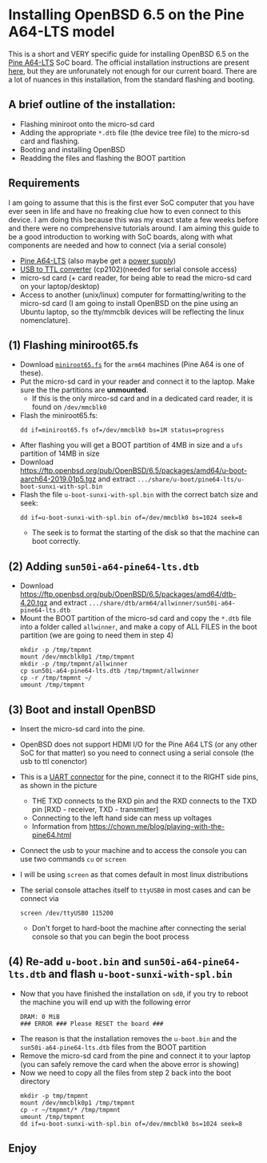 # Installing OpenBSD 6.5 on the Pine A64-LTS model

This is a short and VERY specific guide for installing OpenBSD 6.5 on the [Pine A64-LTS](https://www.pine64.org/?product=pine-a64-lts) SoC board. The official installation instructions are present [here](https://ftp.openbsd.org/pub/OpenBSD/6.5/arm64/INSTALL.arm64), but they are unforunately not enough for our current board. There are a lot of nuances in this installation, from the standard flashing and booting.

## A brief outline of the installation:
- Flashing miniroot onto the micro-sd card
- Adding the appropriate `*.dtb` file (the device tree file) to the micro-sd card and flashing.
- Booting and installing OpenBSD
- Readding the files and flashing the BOOT partition

## Requirements
I am going to assume that this is the first ever SoC computer that you have ever seen in life and have no freaking clue how to even connect to this device. I am doing this because this was my exact state a few weeks before and there were no comprehensive tutorials around. I am aiming this guide to be a good introduction to working with SoC boards, along with what components are needed and how to connect (via a serial console)
- [Pine A64-LTS](https://www.pine64.org/?product=pine-a64-lts) (also maybe get a [power supply](https://www.pine64.org/?product=sopine-baseboard-us-power-supply))
- [USB to TTL converter](https://www.amazon.com/gp/product/B008AGDTA4/) (cp2102)(needed for serial console access)
- micro-sd card (+ card reader, for being able to read the micro-sd card on your laptop/desktop)
- Access to another (unix/linux) computer for formatting/writing to the micro-sd card (I am going to install OpenBSD on the pine using an Ubuntu laptop, so the tty/mmcblk devices will be reflecting the linux nomenclature).

## (1) Flashing miniroot65.fs
- Download [`miniroot65.fs`](https://cdn.openbsd.org/pub/OpenBSD/6.5/arm64/miniroot65.fs) for the `arm64` machines (Pine A64 is one of these).
- Put the micro-sd card in your reader and connect it to the laptop. Make sure the the partitions are **unmounted**.
  - If this is the only mirco-sd card and in a dedicated card reader, it is found on `/dev/mmcblk0`
- Flash the miniroot65.fs:
    ```
    dd if=miniroot65.fs of=/dev/mmcblk0 bs=1M status=progress
    ```
- After flashing you will get a BOOT partition of 4MB in size and a `ufs` partition of 14MB in size
- Download https://ftp.openbsd.org/pub/OpenBSD/6.5/packages/amd64/u-boot-aarch64-2019.01p5.tgz and extract `.../share/u-boot/pine64-lts/u-boot-sunxi-with-spl.bin`
- Flash the file `u-boot-sunxi-with-spl.bin` with the correct batch size and seek:
    ```
    dd if=u-boot-sunxi-with-spl.bin of=/dev/mmcblk0 bs=1024 seek=8
    ```
  - The seek is to format the starting of the disk so that the machine can boot correctly.

## (2) Adding `sun50i-a64-pine64-lts.dtb`
- Download https://ftp.openbsd.org/pub/OpenBSD/6.5/packages/amd64/dtb-4.20.tgz and extract `.../share/dtb/arm64/allwinner/sun50i-a64-pine64-lts.dtb`
- Mount the BOOT partition of the micro-sd card and copy the `*.dtb` file into a folder called `allwinner`, and make a copy of ALL FILES in the boot partition (we are going to need them in step 4)
    ```
    mkdir -p /tmp/tmpmnt
    mount /dev/mmcblk0p1 /tmp/tmpmnt
    mkdir -p /tmp/tmpmnt/allwinner
    cp sun50i-a64-pine64-lts.dtb /tmp/tmpmnt/allwinner
    cp -r /tmp/tmpmnt ~/
    umount /tmp/tmpmnt
    ```

## (3) Boot and install OpenBSD
- Insert the micro-sd card into the pine.
- OpenBSD does not support HDMI I/O for the Pine A64 LTS (or any other SoC for that matter) so you need to connect using a serial console (the usb to ttl conenctor)
- This is a [UART connector](http://linux-sunxi.org/File:Pine64_UART0.jpg) for the pine, connect it to the RIGHT side pins, as shown in the picture
  - THE TXD connects to the RXD pin and the RXD connects to the TXD pin [RXD - receiver, TXD - transmitter]
  - Connecting to the left hand side can mess up voltages
  - Information from https://chown.me/blog/playing-with-the-pine64.html

- Connect the usb to your machine and to access the console you can use two commands `cu` or `screen`
- I will be using `screen` as that comes default in most linux distributions
- The serial console attaches itself to `ttyUSB0` in most cases and can be connect via
    ```
    screen /dev/ttyUSB0 115200
    ```
  - Don't forget to hard-boot the machine after connecting the serial console so that you can begin the boot process

## (4) Re-add `u-boot.bin` and `sun50i-a64-pine64-lts.dtb` and flash `u-boot-sunxi-with-spl.bin`
- Now that you have finished the installation on `sd0`, if you try to reboot the machine you will end up with the following error
    ```
    DRAM: 0 MiB
    ### ERROR ### Please RESET the board ###
    ```
- The reason is that the installation removes the `u-boot.bin` and the `sun50i-a64-pine64-lts.dtb` files from the BOOT partition
- Remove the micro-sd card from the pine and connect it to your laptop (you can safely remove the card when the above error is showing)
- Now we need to copy all the files from step 2 back into the boot directory
    ```
    mkdir -p tmp/tmpmnt
    mount /dev/mmcblk0p1 /tmp/tmpmnt
    cp -r ~/tmpmnt/* /tmp/tmpmnt
    umount /tmp/tmpmnt
    dd if=u-boot-sunxi-with-spl.bin of=/dev/mmcblk0 bs=1024 seek=8
    ```

## Enjoy
